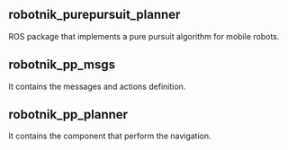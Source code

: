 robotnik_purepursuit_planner
---------------------------

ROS package that implements a pure pursuit algorithm for mobile robots.

## robotnik_pp_msgs
It contains the messages and actions definition.

## robotnik_pp_planner
It contains the component that perform the navigation.
